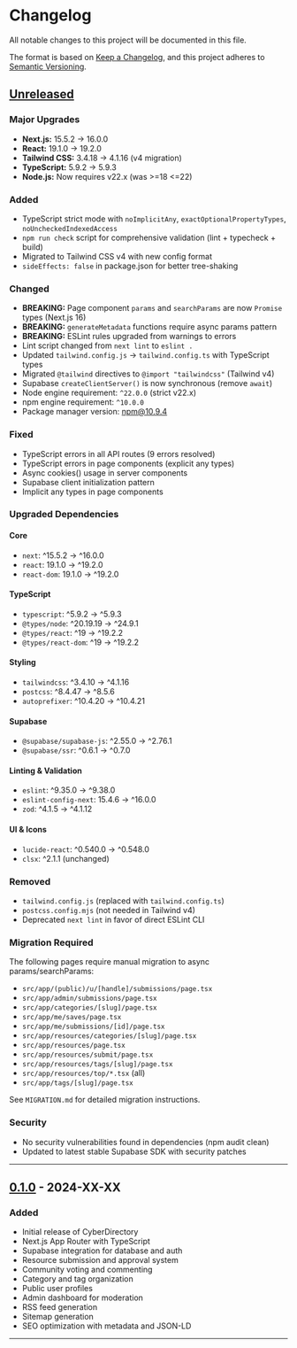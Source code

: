 # Changelog

All notable changes to this project will be documented in this file.

The format is based on [Keep a Changelog](https://keepachangelog.com/en/1.0.0/),
and this project adheres to [Semantic Versioning](https://semver.org/spec/v2.0.0.html).

## [Unreleased]

### Major Upgrades
- **Next.js:** 15.5.2 → 16.0.0
- **React:** 19.1.0 → 19.2.0
- **Tailwind CSS:** 3.4.18 → 4.1.16 (v4 migration)
- **TypeScript:** 5.9.2 → 5.9.3
- **Node.js:** Now requires v22.x (was >=18 <=22)

### Added
- TypeScript strict mode with `noImplicitAny`, `exactOptionalPropertyTypes`, `noUncheckedIndexedAccess`
- `npm run check` script for comprehensive validation (lint + typecheck + build)
- Migrated to Tailwind CSS v4 with new config format
- `sideEffects: false` in package.json for better tree-shaking

### Changed
- **BREAKING:** Page component `params` and `searchParams` are now `Promise` types (Next.js 16)
- **BREAKING:** `generateMetadata` functions require async params pattern
- **BREAKING:** ESLint rules upgraded from warnings to errors
- Lint script changed from `next lint` to `eslint .`
- Updated `tailwind.config.js` → `tailwind.config.ts` with TypeScript types
- Migrated `@tailwind` directives to `@import "tailwindcss"` (Tailwind v4)
- Supabase `createClientServer()` is now synchronous (remove `await`)
- Node engine requirement: `^22.0.0` (strict v22.x)
- npm engine requirement: `^10.0.0`
- Package manager version: npm@10.9.4

### Fixed
- TypeScript errors in all API routes (9 errors resolved)
- TypeScript errors in page components (explicit any types)
- Async cookies() usage in server components
- Supabase client initialization pattern
- Implicit any types in page components

### Upgraded Dependencies

#### Core
- `next`: ^15.5.2 → ^16.0.0
- `react`: 19.1.0 → ^19.2.0
- `react-dom`: 19.1.0 → ^19.2.0

#### TypeScript
- `typescript`: ^5.9.2 → ^5.9.3
- `@types/node`: ^20.19.19 → ^24.9.1
- `@types/react`: ^19 → ^19.2.2
- `@types/react-dom`: ^19 → ^19.2.2

#### Styling
- `tailwindcss`: ^3.4.10 → ^4.1.16
- `postcss`: ^8.4.47 → ^8.5.6
- `autoprefixer`: ^10.4.20 → ^10.4.21

#### Supabase
- `@supabase/supabase-js`: ^2.55.0 → ^2.76.1
- `@supabase/ssr`: ^0.6.1 → ^0.7.0

#### Linting & Validation
- `eslint`: ^9.35.0 → ^9.38.0
- `eslint-config-next`: 15.4.6 → ^16.0.0
- `zod`: ^4.1.5 → ^4.1.12

#### UI & Icons
- `lucide-react`: ^0.540.0 → ^0.548.0
- `clsx`: ^2.1.1 (unchanged)

### Removed
- `tailwind.config.js` (replaced with `tailwind.config.ts`)
- `postcss.config.mjs` (not needed in Tailwind v4)
- Deprecated `next lint` in favor of direct ESLint CLI

### Migration Required

The following pages require manual migration to async params/searchParams:
- `src/app/(public)/u/[handle]/submissions/page.tsx`
- `src/app/admin/submissions/page.tsx`
- `src/app/categories/[slug]/page.tsx`
- `src/app/me/saves/page.tsx`
- `src/app/me/submissions/[id]/page.tsx`
- `src/app/resources/categories/[slug]/page.tsx`
- `src/app/resources/page.tsx`
- `src/app/resources/submit/page.tsx`
- `src/app/resources/tags/[slug]/page.tsx`
- `src/app/resources/top/*.tsx` (all)
- `src/app/tags/[slug]/page.tsx`

See `MIGRATION.md` for detailed migration instructions.

### Security
- No security vulnerabilities found in dependencies (npm audit clean)
- Updated to latest stable Supabase SDK with security patches

---

## [0.1.0] - 2024-XX-XX

### Added
- Initial release of CyberDirectory
- Next.js App Router with TypeScript
- Supabase integration for database and auth
- Resource submission and approval system
- Community voting and commenting
- Category and tag organization
- Public user profiles
- Admin dashboard for moderation
- RSS feed generation
- Sitemap generation
- SEO optimization with metadata and JSON-LD

---

[Unreleased]: https://github.com/yourusername/cyberdirectory/compare/v0.1.0...HEAD
[0.1.0]: https://github.com/yourusername/cyberdirectory/releases/tag/v0.1.0
